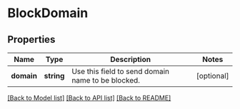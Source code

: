 # BlockDomain

## Properties
Name | Type | Description | Notes
------------ | ------------- | ------------- | -------------
**domain** | **string** | Use this field to send domain name to be blocked. | [optional] 

[[Back to Model list]](../README.md#documentation-for-models) [[Back to API list]](../README.md#documentation-for-api-endpoints) [[Back to README]](../README.md)


